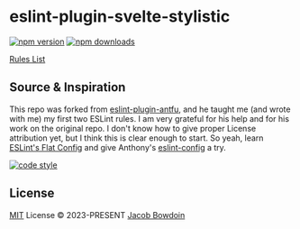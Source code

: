 # eslint-plugin-svelte-stylistic

[![npm version][npm-version-src]][npm-version-href]
[![npm downloads][npm-downloads-src]][npm-downloads-href]

[Rules List](./src/index.ts)

## Source & Inspiration

This repo was forked from [eslint-plugin-antfu](https://github.com/antfu/eslint-plugin-antfu), and he taught me (and wrote with me) my first two ESLint rules. I am very grateful for his help and for his work on the original repo. I don't know how to give proper License attribution yet, but I think this is clear enough to start. So yeah, learn [ESLint's Flat Config](https://eslint.org/docs/latest/use/configure/configuration-files-new) and give Anthony's [eslint-config](https://github.com/antfu/eslint-config) a try.

[![code style](https://antfu.me/badge-code-style.svg)](https://github.com/antfu/eslint-config)

## License

[MIT](./LICENSE) License © 2023-PRESENT [Jacob Bowdoin](https://github.com/jacob-8)

<!-- Badges -->

[npm-version-src]: https://img.shields.io/npm/v/eslint-plugin-svelte-stylistic?style=flat&colorA=080f12&colorB=1fa669
[npm-version-href]: https://npmjs.com/package/eslint-plugin-svelte-stylistic
[npm-downloads-src]: https://img.shields.io/npm/dm/eslint-plugin-svelte-stylistic?style=flat&colorA=080f12&colorB=1fa669
[npm-downloads-href]: https://npmjs.com/package/eslint-plugin-svelte-stylistic
